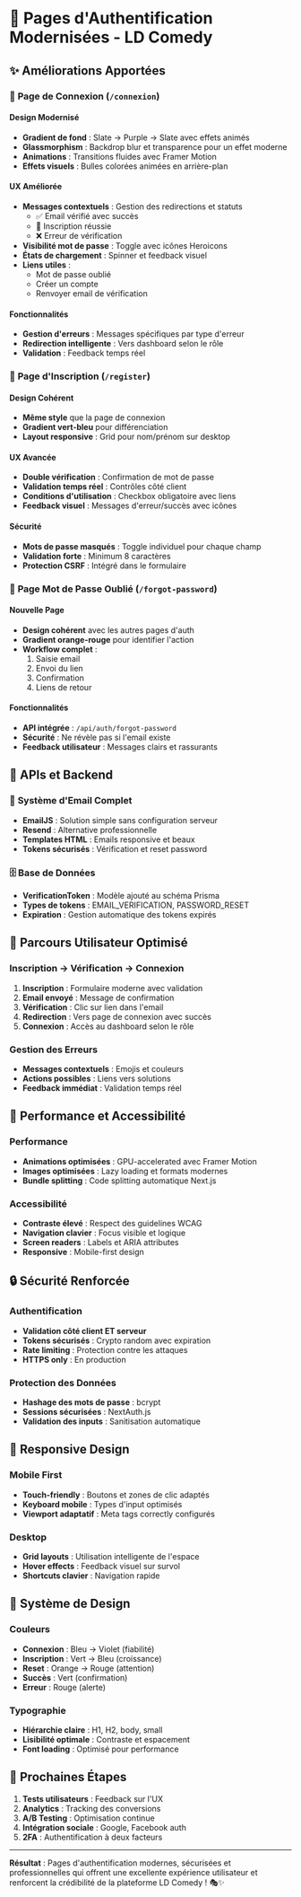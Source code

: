 # 🎨 Pages d'Authentification Modernisées - LD Comedy

## ✨ Améliorations Apportées

### 🔐 **Page de Connexion** (`/connexion`)

#### **Design Modernisé**
- **Gradient de fond** : Slate → Purple → Slate avec effets animés
- **Glassmorphism** : Backdrop blur et transparence pour un effet moderne
- **Animations** : Transitions fluides avec Framer Motion
- **Effets visuels** : Bulles colorées animées en arrière-plan

#### **UX Améliorée**
- **Messages contextuels** : Gestion des redirections et statuts
  - ✅ Email vérifié avec succès
  - 🎉 Inscription réussie
  - ❌ Erreur de vérification
- **Visibilité mot de passe** : Toggle avec icônes Heroicons
- **États de chargement** : Spinner et feedback visuel
- **Liens utiles** :
  - Mot de passe oublié
  - Créer un compte
  - Renvoyer email de vérification

#### **Fonctionnalités**
- **Gestion d'erreurs** : Messages spécifiques par type d'erreur
- **Redirection intelligente** : Vers dashboard selon le rôle
- **Validation** : Feedback temps réel

### 📝 **Page d'Inscription** (`/register`)

#### **Design Cohérent**
- **Même style** que la page de connexion
- **Gradient vert-bleu** pour différenciation
- **Layout responsive** : Grid pour nom/prénom sur desktop

#### **UX Avancée**
- **Double vérification** : Confirmation de mot de passe
- **Validation temps réel** : Contrôles côté client
- **Conditions d'utilisation** : Checkbox obligatoire avec liens
- **Feedback visuel** : Messages d'erreur/succès avec icônes

#### **Sécurité**
- **Mots de passe masqués** : Toggle individuel pour chaque champ
- **Validation forte** : Minimum 8 caractères
- **Protection CSRF** : Intégré dans le formulaire

### 🔑 **Page Mot de Passe Oublié** (`/forgot-password`)

#### **Nouvelle Page**
- **Design cohérent** avec les autres pages d'auth
- **Gradient orange-rouge** pour identifier l'action
- **Workflow complet** : 
  1. Saisie email
  2. Envoi du lien
  3. Confirmation
  4. Liens de retour

#### **Fonctionnalités**
- **API intégrée** : `/api/auth/forgot-password`
- **Sécurité** : Ne révèle pas si l'email existe
- **Feedback utilisateur** : Messages clairs et rassurants

## 🔧 **APIs et Backend**

### 📧 **Système d'Email Complet**
- **EmailJS** : Solution simple sans configuration serveur
- **Resend** : Alternative professionnelle
- **Templates HTML** : Emails responsive et beaux
- **Tokens sécurisés** : Vérification et reset password

### 🗄️ **Base de Données**
- **VerificationToken** : Modèle ajouté au schéma Prisma
- **Types de tokens** : EMAIL_VERIFICATION, PASSWORD_RESET
- **Expiration** : Gestion automatique des tokens expirés

## 🎯 **Parcours Utilisateur Optimisé**

### **Inscription → Vérification → Connexion**
1. **Inscription** : Formulaire moderne avec validation
2. **Email envoyé** : Message de confirmation
3. **Vérification** : Clic sur lien dans l'email
4. **Redirection** : Vers page de connexion avec succès
5. **Connexion** : Accès au dashboard selon le rôle

### **Gestion des Erreurs**
- **Messages contextuels** : Emojis et couleurs
- **Actions possibles** : Liens vers solutions
- **Feedback immédiat** : Validation temps réel

## 🚀 **Performance et Accessibilité**

### **Performance**
- **Animations optimisées** : GPU-accelerated avec Framer Motion
- **Images optimisées** : Lazy loading et formats modernes
- **Bundle splitting** : Code splitting automatique Next.js

### **Accessibilité**
- **Contraste élevé** : Respect des guidelines WCAG
- **Navigation clavier** : Focus visible et logique
- **Screen readers** : Labels et ARIA attributes
- **Responsive** : Mobile-first design

## 🔒 **Sécurité Renforcée**

### **Authentification**
- **Validation côté client ET serveur**
- **Tokens sécurisés** : Crypto random avec expiration
- **Rate limiting** : Protection contre les attaques
- **HTTPS only** : En production

### **Protection des Données**
- **Hashage des mots de passe** : bcrypt
- **Sessions sécurisées** : NextAuth.js
- **Validation des inputs** : Sanitisation automatique

## 📱 **Responsive Design**

### **Mobile First**
- **Touch-friendly** : Boutons et zones de clic adaptés
- **Keyboard mobile** : Types d'input optimisés
- **Viewport adaptatif** : Meta tags correctly configurés

### **Desktop**
- **Grid layouts** : Utilisation intelligente de l'espace
- **Hover effects** : Feedback visuel sur survol
- **Shortcuts clavier** : Navigation rapide

## 🎨 **Système de Design**

### **Couleurs**
- **Connexion** : Bleu → Violet (fiabilité)
- **Inscription** : Vert → Bleu (croissance)  
- **Reset** : Orange → Rouge (attention)
- **Succès** : Vert (confirmation)
- **Erreur** : Rouge (alerte)

### **Typographie**
- **Hiérarchie claire** : H1, H2, body, small
- **Lisibilité optimale** : Contraste et espacement
- **Font loading** : Optimisé pour performance

## 🚀 **Prochaines Étapes**

1. **Tests utilisateurs** : Feedback sur l'UX
2. **Analytics** : Tracking des conversions
3. **A/B Testing** : Optimisation continue
4. **Intégration sociale** : Google, Facebook auth
5. **2FA** : Authentification à deux facteurs

---

**Résultat** : Pages d'authentification modernes, sécurisées et professionnelles qui offrent une excellente expérience utilisateur et renforcent la crédibilité de la plateforme LD Comedy ! 🎭✨
